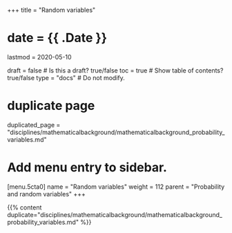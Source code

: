 +++
title = "Random variables"

# date = {{ .Date }}
lastmod = 2020-05-10

draft = false  # Is this a draft? true/false
toc = true  # Show table of contents? true/false
type = "docs"  # Do not modify.

# duplicate page
duplicated_page = "disciplines/mathematicalbackground/mathematicalbackground_probability_variables.md"

# Add menu entry to sidebar.
[menu.5cta0]
name = "Random variables"
weight = 112
parent = "Probability and random variables"
+++

{{% content duplicate="disciplines/mathematicalbackground/mathematicalbackground_probability_variables.md" %}}
